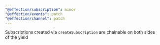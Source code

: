 ```yaml
---
"@effection/subscription": minor
"@effection/events": patch
"@effection/channel": patch
---
```


Subscriptions created via `createSubscription` are chainable on both sides of the yield
